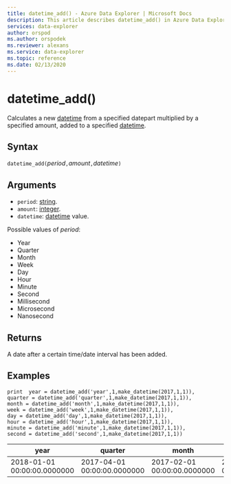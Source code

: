 ```yaml
---
title: datetime_add() - Azure Data Explorer | Microsoft Docs
description: This article describes datetime_add() in Azure Data Explorer.
services: data-explorer
author: orspod
ms.author: orspodek
ms.reviewer: alexans
ms.service: data-explorer
ms.topic: reference
ms.date: 02/13/2020
---
```

# datetime_add()

Calculates a new [datetime](./scalar-data-types/datetime.md) from a specified datepart multiplied by a specified amount, added to a specified [datetime](./scalar-data-types/datetime.md).

## Syntax

`datetime_add(`*period*`,`*amount*`,`*datetime*`)`

## Arguments

* `period`: [string](./scalar-data-types/string.md). 
* `amount`: [integer](./scalar-data-types/int.md).
* `datetime`: [datetime](./scalar-data-types/datetime.md) value.

Possible values of *period*: 
- Year
- Quarter
- Month
- Week
- Day
- Hour
- Minute
- Second
- Millisecond
- Microsecond
- Nanosecond

## Returns

A date after a certain time/date interval has been added.

## Examples

```apl
print  year = datetime_add('year',1,make_datetime(2017,1,1)),
quarter = datetime_add('quarter',1,make_datetime(2017,1,1)),
month = datetime_add('month',1,make_datetime(2017,1,1)),
week = datetime_add('week',1,make_datetime(2017,1,1)),
day = datetime_add('day',1,make_datetime(2017,1,1)),
hour = datetime_add('hour',1,make_datetime(2017,1,1)),
minute = datetime_add('minute',1,make_datetime(2017,1,1)),
second = datetime_add('second',1,make_datetime(2017,1,1))

```

|year|quarter|month|week|day|hour|minute|second|
|---|---|---|---|---|---|---|---|
|2018-01-01 00:00:00.0000000|2017-04-01 00:00:00.0000000|2017-02-01 00:00:00.0000000|2017-01-08 00:00:00.0000000|2017-01-02 00:00:00.0000000|2017-01-01 01:00:00.0000000|2017-01-01 00:01:00.0000000|2017-01-01 00:00:01.0000000|






